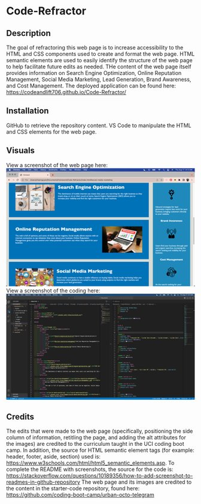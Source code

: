 # Code-Refractor

## Description
The goal of refractoring this web page is to increase accessibility to the HTML and CSS components used to create and format the web page. HTML semantic elements are used to easily identify the structure of the web page to help facilitate future edits as needed. THe content of the web page itself provides information on Search Engine Optimization, Online Reputation Management, Social Media Marketing, Lead Generation, Brand Awareness, and Cost Management. 
The deployed application can be found here: https://codeandlift706.github.io/Code-Refractor/

## Installation
GitHub to retrieve the repository content. 
VS Code to manipulate the HTML and CSS elements for the web page.

## Visuals
View a screenshot of the web page here:
![ScreenShot](Horiseon.png)
View a screenshot of the coding here:
![ScreenShot](VSCode.png)

## Credits
The edits that were made to the web page (specifically, positioning the side column of information, retitling the page, and adding the alt attributes for the images) are credited to the curriculum taught in the UCI coding boot camp. In addition, the source for HTML semantic element tags (for example: header, footer, aside, section) used is: https://www.w3schools.com/html/html5_semantic_elements.asp. To complete the README with screenshots, the source for the code is: https://stackoverflow.com/questions/10189356/how-to-add-screenshot-to-readmes-in-github-repository
The web page and its images are credited to the content in the starter-code repository, found here: https://github.com/coding-boot-camp/urban-octo-telegram
